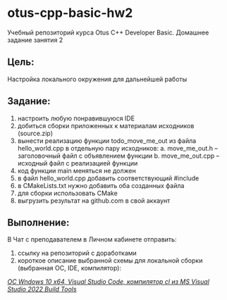 # otus-cpp-basic-hw2

Учебный репозиторий курса Otus C++ Developer Basic. Домашнее задание занятия 2

## Цель:

Настройка локального окружения для дальнейшей работы

## Задание:

1. настроить любую понравившуюся IDE
2. добиться сборки приложенных к материалам исходников (source.zip)
3. вынести реализацию функции todo_move_me_out из файла hello_world.cpp в
отдельную пару исходников:
a. move_me_out.h – заголовочный файл с объявлением функции
b. move_me_out.cpp – исходный файл с реализацией функции
4. код функции main меняться не должен
5. в файл hello_world.cpp добавить соответствующий #include
6. в CMakeLists.txt нужно добавить оба созданных файла
7. для сборки использовать CMake
8. выгрузить результат на github.com в свой аккаунт


## Выполнение:

В Чат с преподавателем в Личном кабинете отправить:
1. ссылку на репозиторий с доработками
2. короткое описание выбранной схемы для локальной сборки (выбранная ОС, IDE,
компилятор):


<u>*ОС Wndows 10 x64, Visual Studio Code, компилятор cl из MS Visual Studio 2022 Build Tools*</u>
